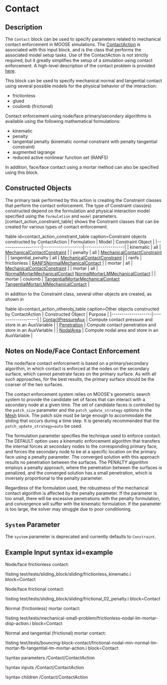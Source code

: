 # Contact

## Description

The `Contact` block can be used to specify parameters related to mechanical contact enforcement in
MOOSE simulations. The [ContactAction](/actions/ContactAction.md) is associated with this
input block, and is the class that performs the associated model setup tasks. Use of the ContactAction
is not strictly required, but it greatly simplifies the setup of a simulation using contact enforcement.
A high-level description of the contact problem is provided [here](modules/contact/index.md).

This block can be used to specify mechanical normal and tangential contact using several possible
models for the physical behavior of the interaction:

- frictionless
- glued
- coulomb (frictional)

Contact enforcement using node/face primary/secondary algorithms is available using the following mathematical
formulations:

- kinematic
- penalty
- tangential penalty (kinematic normal constraint with penalty tangential constraint)
- augmented lagrange
- reduced active nonlinear function set (RANFS)

In addition, face/face contact using a mortar method can also be specified using this block.

## Constructed Objects

The primary task performed by this action is creating the Constraint classes that perform the contact enforcement.
The type of Constraint class(es) constructed depend on the formulation and physical interaction model specified
using the `formulation` and `model` parameters. [contact_action_constraint_table] shows the Constraint classes
that can be created for various types of contact enforcement.

!table id=contact_action_constraint_table caption=Constraint objects constructed by ContactAction
| Formulation        | Model   |  Constraint Object   |
|--------------------|--------------------|--------------------|
| kinematic          | all          | [MechanicalContactConstraint](/constraints/MechanicalContactConstraint.md) |
| penalty            | all          | [MechanicalContactConstraint](/constraints/MechanicalContactConstraint.md) |
| tangential_penalty | all          | [MechanicalContactConstraint](/constraints/MechanicalContactConstraint.md) |
| ranfs              | frictionless | [RANFSNormalMechanicalContact](/constraints/RANFSNormalMechanicalContact.md) |
| mortar             | all          | [MechanicalContactConstraint](/constraints/MechanicalContactConstraint.md) |
| mortar             | all          | [NormalMortarMechanicalContact](/constraints/NormalMortarMechanicalContact.md) [NormalMortarLMMechanicalContact](/constraints/NormalMortarLMMechanicalContact.md) |
| mortar             | coulomb      | [TangentialMortarMechanicalContact](/constraints/TangentialMortarMechanicalContact.md) [TangentialMortarLMMechanicalContact](/constraints/TangentialMortarLMMechanicalContact.md) |

In addition to the Constraint class, several other objects are created, as shown in 

!table id=contact_action_otherobj_table caption=Other objects constructed by ContactAction
| Constructed Object | Purpose |
|--------------------|--------------------|
| [ContactPressureAux](/auxkernels/ContactPressureAux.md) | Compute contact pressure and store in an AuxVariable |
| [Penetration](/auxkernels/PenetrationAux.md) | Compute contact penetration and store in an AuxVariable |
| [NodalArea](/userobject/NodalArea.md) | Compute nodal area and store in an AuxVariable |

## Notes on Node/Face Contact Enforcement

The node/face contact enforcement is based on a primary/secondary algorithm, in
which contact is enforced at the nodes on the secondary surface, which cannot
penetrate faces on the primary surface. As with all such approaches, for the
best results, the primary surface should be the coarser of the two surfaces.

The contact enforcement system relies on MOOSE's geometric search system to
provide the candidate set of faces that can interact with a secondary node at a
given time. The set of candidate faces is controlled by the `patch_size`
parameter and the `patch_update_strategy` options in the
[Mesh](/mesh/MooseMesh.md) block. The patch size must be large enough to
accommodate the sliding that occurs during a time step. It is generally
recommended that the `patch_update_strategy=auto` be used.

The formulation parameter specifies the technique used to enforce contact. The
DEFAULT option uses a kinematic enforcement algorithm that transfers the
internal forces at secondary nodes to the corresponding primary face, and forces the
secondary node to be at a specific location on the primary face using a penalty
parameter. The converged solution with this approach results no penetration
between the surfaces. The PENALTY algorithm employs a penalty approach, where
the penetration between the surfaces is penalized, and the converged solution
has a small penetration, which is inversely proportional to the penalty
parameter.

Regardless of the formulation used, the robustness of the mechanical contact
algorithm is affected by the penalty parameter. If the parameter is too small,
there will be excessive penetrations with the penalty formulation, and
convergence will suffer with the kinematic formulation. If the parameter is too
large, the solver may struggle due to poor conditioning.

## `System` Parameter

The `system` parameter is deprecated and currently defaults to `Constraint`.
  
## Example Input syntax id=example

Node/face frictionless contact:

!listing test/tests/sliding_block/sliding/frictionless_kinematic.i block=Contact

Node/face frictional contact:

!listing test/tests/sliding_block/sliding/frictional_02_penalty.i block=Contact

Normal (frictionless) mortar contact:

!listing test/tests/mechanical-small-problem/frictionless-nodal-lm-mortar-disp-action.i block=Contact

Normal and tangential (frictional) mortar contact:

!listing test/tests/bouncing-block-contact/frictional-nodal-min-normal-lm-mortar-fb-tangential-lm-mortar-action.i block=Contact

!syntax parameters /Contact/ContactAction

!syntax inputs /Contact/ContactAction

!syntax children /Contact/ContactAction
